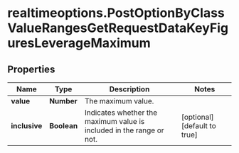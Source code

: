 # realtimeoptions.PostOptionByClassValueRangesGetRequestDataKeyFiguresLeverageMaximum

## Properties

Name | Type | Description | Notes
------------ | ------------- | ------------- | -------------
**value** | **Number** | The maximum value. | 
**inclusive** | **Boolean** | Indicates whether the maximum value is included in the range or not. | [optional] [default to true]


